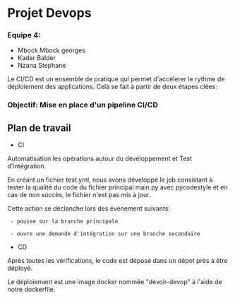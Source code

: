 # Projet Devops

### Equipe 4: 
- Mbock Mbock georges
- Kader Balder
- Nzana Stephane




Le CI/CD est un ensemble de pratique qui permet d'accélerer le rythme de déploiement des applications. Celà se fait à partir de deux étapes clées: 


### Objectif: Mise en place d'un pipeline CI/CD

                                        
## Plan de travail

- CI 


Automatisation les opérations autour du dévéloppement et Test d'intégration.

En créant un fichier test.yml, nous avons développé le job consistant à tester la qualité du code du fichier principal main.py avec pycodestyle et en cas de non succès, le fichier n'est pas mis à jour.
    
Cette action se déclanche lors des événement suivants:

     - pousse sur la branche principale
                
     - ouvre une demande d'intégration sur une branche secondaire

- CD

Après toutes les vérifications, le code est déposé dans un dépot près à être déployé.
        
Le déploiement est une image docker nommée "devoir-devop" à l'aide de notre dockerfile.
